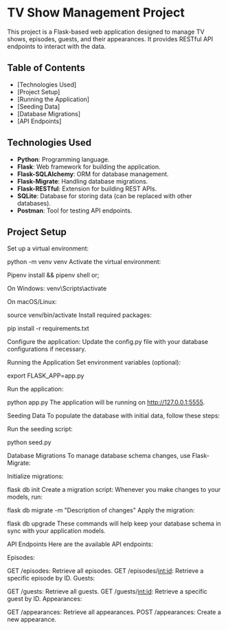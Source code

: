 # TV Show Management Project

This project is a Flask-based web application designed to manage TV shows, episodes, guests, and their appearances. It provides RESTful API endpoints to interact with the data.

## Table of Contents

- [Technologies Used]
- [Project Setup]
- [Running the Application]
- [Seeding Data]
- [Database Migrations]
- [API Endpoints]


## Technologies Used

- **Python**: Programming language.
- **Flask**: Web framework for building the application.
- **Flask-SQLAlchemy**: ORM for database management.
- **Flask-Migrate**: Handling database migrations.
- **Flask-RESTful**: Extension for building REST APIs.
- **SQLite**: Database for storing data (can be replaced with other databases).
- **Postman**: Tool for testing API endpoints.

## Project Setup

Set up a virtual environment:


python -m venv venv
Activate the virtual environment:

Pipenv install && pipenv shell or;

On Windows:
venv\Scripts\activate

On macOS/Linux:

source venv/bin/activate
Install required packages:

pip install -r requirements.txt

Configure the application: Update the config.py file with your database configurations if necessary.

Running the Application
Set environment variables (optional):


export FLASK_APP=app.py


Run the application:


python app.py
The application will be running on http://127.0.0.1:5555.

Seeding Data
To populate the database with initial data, follow these steps:

Run the seeding script:


python seed.py

Database Migrations
To manage database schema changes, use Flask-Migrate:

Initialize migrations:

flask db init
Create a migration script: Whenever you make changes to your models, run:

flask db migrate -m "Description of changes"
Apply the migration:

flask db upgrade
These commands will help keep your database schema in sync with your application models.

API Endpoints
Here are the available API endpoints:

Episodes:

GET /episodes: Retrieve all episodes.
GET /episodes/<int:id>: Retrieve a specific episode by ID.
Guests:

GET /guests: Retrieve all guests.
GET /guests/<int:id>: Retrieve a specific guest by ID.
Appearances:

GET /appearances: Retrieve all appearances.
POST /appearances: Create a new appearance.